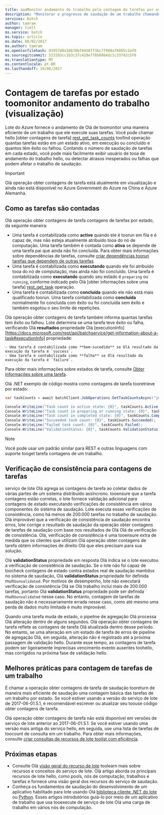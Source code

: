 ```yaml
---
title: aaaMonitor andamento do trabalho pela contagem de tarefas por estado - lote do Azure | Microsoft Docs
description: "Monitorar o progresso de saudação de um trabalho chamando a operação de obter contagens de tarefa de saudação toocount tarefas para um trabalho. Você pode obter uma contagem de tarefas ativas, em execução e concluídas e das tarefas que tiveram êxito ou falharam."
services: batch
author: tamram
manager: timlt
ms.service: batch
ms.topic: article
ms.date: 08/02/2017
ms.author: tamram
ms.openlocfilehash: 03957d8a3d678bf44587f3bc7f988a76885c2af0
ms.sourcegitcommit: 523283cc1b3c37c428e77850964dc1c33742c5f0
ms.translationtype: MT
ms.contentlocale: pt-BR
ms.lasthandoff: 10/06/2017
---
```

# <a name="count-tasks-by-state-toomonitor-a-jobs-progress-preview"></a>Contagem de tarefas por estado toomonitor andamento do trabalho (visualização)

Lote do Azure fornece o andamento de Olá de toomonitor uma maneira eficiente de um trabalho que ele execute suas tarefas. Você pode chamar hello [obter contagens de tarefa] [ rest_get_task_counts] toofind operação quantas tarefas estão em um estado ativo, em execução ou concluído e quantos têm êxito ou falhou. Contando o número de saudação de tarefas em cada estado, você pode mais facilmente exibir usuário de tooa de andamento do trabalho hello, ou detectar atrasos inesperados ou falhas que podem afetar o trabalho de saudação.

> [!IMPORTANT]
> Olá operação obter contagens de tarefa está atualmente em visualização e ainda não está disponível no Azure Government do Azure na China e Azure Alemanha. 
>
>

## <a name="how-tasks-are-counted"></a>Como as tarefas são contadas

Olá operação obter contagens de tarefa contagens de tarefas por estado, da seguinte maneira:

- Uma tarefa é contabilizada como **active** quando ele é toorun em fila e é capaz de, mas não esteja atualmente atribuído tooa do nó de computação. Uma tarefa também é contada como **ativa** se depende de uma tarefa pai que ainda não foi concluída. Para obter mais informações sobre dependências de tarefas, consulte [criar dependências toorun tarefas que dependem de outras tarefas](batch-task-dependencies.md). 
- Uma tarefa é contabilizada como **executando** quando ele foi atribuído tooa do nó de computação, mas ainda não foi concluído. Uma tarefa é contabilizada como **executando** quando seu estado é `preparing` ou `running`, conforme indicado pelo Olá [obter informações sobre uma tarefa] [ rest_get_task] operação.
- Uma tarefa é contabilizada como **concluída** quando ele não está mais qualificado toorun. Uma tarefa contabilizada como **concluída** normalmente foi concluída com êxito ou foi concluída sem êxito e também esgotou o seu limite de repetições. 

Olá operação obter contagens de tarefa também informa quantas tarefas tem êxito ou falhou. Lote determina se uma tarefa teve êxito ou falha, verificando Olá **resultados** propriedade Olá [executionInfo] [https://docs.microsoft.com/rest/api/batchservice/get-information-about-a-task#executionInfo] propriedade:

    - Uma tarefa é contabilizada como **bem-sucedida** se Olá resultado da execução da tarefa é `success`.
    - Uma tarefa é contabilizada como **falha** se Olá resultado da execução da tarefa é `failure`.

Para obter mais informações sobre estados de tarefa, consulte [Obter informações sobre uma tarefa][rest_get_task].

Olá .NET exemplo de código mostra como contagens de tarefa tooretrieve por estado: 

```csharp
var taskCounts = await batchClient.JobOperations.GetTaskCountsAsync("job-1");

Console.WriteLine("Task count in active state: {0}", taskCounts.Active);
Console.WriteLine("Task count in preparing or running state: {0}", taskCounts.Running);
Console.WriteLine("Task count in completed state: {0}", taskCounts.Completed);
Console.WriteLine("Succeeded task count: {0}", taskCounts.Succeeded);
Console.WriteLine("Failed task count: {0}", taskCounts.Failed);
Console.WriteLine("ValidationStatus: {0}", taskCounts.ValidationStatus);
```

> [!NOTE]
> Você pode usar um padrão similar para REST e outras linguagens com suporte tooget tarefa contagens de um trabalho. 
> 
> 

## <a name="consistency-checking-for-task-counts"></a>Verificação de consistência para contagens de tarefas

serviço de lote Olá agrega as contagens de tarefa ao coletar dados de várias partes de um sistema distribuído assíncrono. tooensure que a tarefa contagens estão corretas, o lote fornece validação adicional para contagens de estado executando verificações de consistência em vários componentes do sistema de saudação. Lote executa essas verificações de consistência, como há menos de 200.000 tarefas no trabalho de saudação. Olá improvável que a verificação de consistência de saudação encontra erros, lote corrige o resultado de saudação da operação obter contagens de tarefas de saudação com base nos resultados de Olá Olá de verificação de consistência. Olá, verificação de consistência é uma tooensure extra de medida que os clientes que utilizam Olá operação obter contagens de tarefa obtém informações de direito Olá que eles precisam para sua solução.

Olá **validationStatus** propriedade em resposta Olá indica se o lote executou a verificação de consistência de saudação. Se o lote não foi capaz de toocheck contagens de estado contra estados real de saudação mantidos no sistema de saudação, Olá **validationStatus** propriedade for definida muito`unvalidated`. Por motivos de desempenho, lote não executará verificação de consistência Olá se Olá trabalho inclui mais de 200.000 tarefas, portanto Olá **validationStatus** propriedade pode ser definida muito`unvalidated` nesse caso. No entanto, contagem de tarefas de saudação não é necessariamente errada nesse caso, como até mesmo uma perda de dados muito limitada é muito improvável. 

Quando uma tarefa muda de estado, o pipeline de agregação Olá processa Olá alteração dentro de alguns segundos. Olá operação obter contagens de tarefa reflete as contagens de tarefa Olá atualizada dentro desse período. No entanto, se uma alteração em um estado de tarefa de erros de pipeline de agregação Olá, em seguida, alteração não é registrado até a próxima passagem de validação hello. Durante esse tempo, as contagens de tarefa podem ser ligeiramente imprecisas vencimento evento ausentes toohello, mas corrigidos na próxima fase de validação hello.

## <a name="best-practices-for-counting-a-jobs-tasks"></a>Melhores práticas para contagem de tarefas de um trabalho

É chamar a operação obter contagens de tarefa de saudação tooreturn de maneira mais eficiente de saudação uma contagem básica das tarefas de um trabalho por estado. Se você estiver usando a versão do serviço de lote de 2017-06-01.5.1, é recomendável escrever ou atualizar seu toouse código obter contagens de tarefa.

Olá operação obter contagens de tarefa não está disponível em versões de serviço de lote anterior ao 2017-06-01.5.1. Se você estiver usando uma versão mais antiga do serviço hello, em seguida, use uma lista de tarefas de toocount de consulta em um trabalho. Para obter mais informações, consulte [criar consultas de recursos de lote toolist com eficiência](batch-efficient-list-queries.md).

## <a name="next-steps"></a>Próximas etapas

* Consulte Olá [visão geral do recurso de lote](batch-api-basics.md) toolearn mais sobre recursos e conceitos do serviço de lote. Olá artigo aborda os principais recursos de lote hello, como pools, nós de computação, trabalhos e tarefas e fornece uma visão geral dos recursos do serviço de saudação.
* Conheça os fundamentos de saudação do desenvolvimento de um aplicativo habilitado para lote usando Olá [biblioteca cliente .NET do lote](batch-dotnet-get-started.md) ou [Python](batch-python-tutorial.md). Esses artigos introdutórios guiá-lo por meio de um aplicativo de trabalho que usa tooexecute de serviço de lote Olá uma carga de trabalho em vários nós de computação.


[rest_get_task_counts]: https://docs.microsoft.com/rest/api/batchservice/get-the-task-counts-for-a-job
[rest_get_task]: https://docs.microsoft.com/rest/api/batchservice/get-information-about-a-task
[rest_list_tasks]: https://docs.microsoft.com/rest/api/batchservice/list-the-tasks-associated-with-a-job

